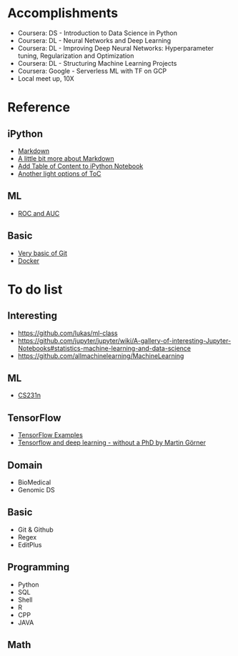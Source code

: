 # Accomplishments
- Coursera: DS - Introduction to Data Science in Python
- Coursera: DL - Neural Networks and Deep Learning
- Coursera: DL - Improving Deep Neural Networks: Hyperparameter tuning, Regularization and Optimization
- Coursera: DL - Structuring Machine Learning Projects
- Coursera: Google - Serverless ML with TF on GCP
- Local meet up, 10X

# Reference
## iPython 
- [Markdown](http://www.jianshu.com/p/q81RER)
- [A little bit more about Markdown](http://wen00072.github.io/blog/2013/09/15/learning-markdown-syntax/#blist)
- [Add Table of Content to iPython Notebook](https://zhuanlan.zhihu.com/p/24029578)
- [Another light options of ToC](https://github.com/kmahelona/ipython_notebook_goodies)

## ML
- [ROC and AUC](http://alexkong.net/2013/06/introduction-to-auc-and-roc/)

## Basic
- [Very basic of Git](https://zhuanlan.zhihu.com/p/27831772)
- [Docker](https://yeasy.gitbooks.io/docker_practice/content/install/mac.html)

# To do list

## Interesting 
- https://github.com/lukas/ml-class
- https://github.com/jupyter/jupyter/wiki/A-gallery-of-interesting-Jupyter-Notebooks#statistics-machine-learning-and-data-science
- https://github.com/allmachinelearning/MachineLearning

## ML
- [CS231n](http://cs231n.github.io/neural-networks-3/)

## TensorFlow
- [TensorFlow Examples](https://github.com/aymericdamien/tensorflow-examples)
- [Tensorflow and deep learning - without a PhD by Martin Görner](https://youtu.be/vq2nnJ4g6N0)

## Domain 
- BioMedical
- Genomic DS

## Basic 
- Git & Github
- Regex
- EditPlus

## Programming
- Python
- SQL
- Shell
- R
- CPP
- JAVA

## Math
